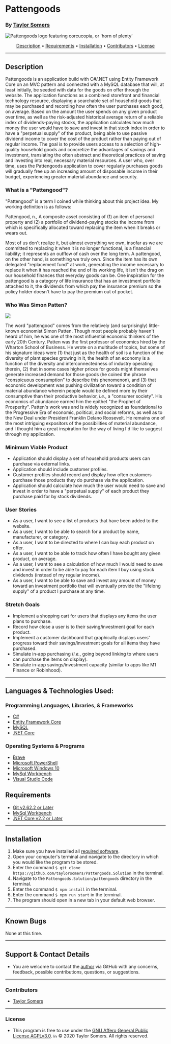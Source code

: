 # Pattengoods

  ### By [Taylor Somers](https://github.com/taylorsomers/)

<img align="center" src="./Pattengoods/wwwroot/img/pattengoods-logo.png" alt="Pattengoods logo featuring corcucopia, or 'horn of plenty'">

<p align="center">
  <a href="#description">Description</a> •
  <a href="#requirements">Requirements</a> •
  <a href="#installation">Installation</a> •
  <a href="#contributors">Contributors</a> •
  <a href="#license">License</a>
</p>

 <hr>

## Description

  Pattengoods is an application build with C#/.NET using Entity Framework Core on an MVC pattern and connected with a MySQL database that will, at least initially, be seeded with data for the goods on offer through the website. The application functions as a combined storefront and financial technology resource, displaying a searchable set of household goods that may be purchased and recording how often the user purchases each good, on average. Based on the amount the user spends on any given product over time, as well as the risk-adjusted historical average return of a reliable index of dividends-paying stocks, the application calculates how much money the user would have to save and invest in that stock index in order to have a "perpetual supply" of the product, being able to use passive dividend income to cover the cost of the product rather than paying out of regular income. The goal is to provide users access to a selection of high-quality household goods and concretize the advantages of savings and investment, translating the often abstract and theoretical practices of saving and investing into real, necessary material resources. A user who, over time, uses the Pattengoods application to cover regularly purchases goods will gradually free up an increasing amount of disposable income in their budget, experiencing greater material abundance and security.

  ### What is a "Pattengood"?
  
  "Pattengood" is a term I coined while thinking about this project idea. My working definition is as follows:

  Pattengood, n., A composite asset consisting of (1) an item of personal property and (2) a portfolio of dividend-paying stocks the income from which is specifically allocated toward replacing the item when it breaks or wears out.

  Most of us don't realize it, but almost everything we own, insofar as we are committed to replacing it when it is no longer functional, is a financial liability; it represents an outflow of cash over the long term. A pattengood, on the other hand, is something we truly own. Since the item has its own delegated "replacement fund" at work, generating the income necessary to replace it when it has reached the end of its working life, it isn't the drag on our household finances that everyday goods can be. One inspiration for the pattengood is a category of life insurance that has an investment portfolio attached to it, the dividends from which pay the insurance premium so the policy holder doesn't have to pay the premium out of pocket.


  ### Who Was Simon Patten?

  <img src="./Pattengoods/wwwroot/img/simon-patten.jpg" align="center">

  The word "pattengood" comes from the relatively (and surprisingly) little-known economist Simon Patten. Though most people probably haven't heard of him, he was one of the most influential economic thinkers of the early 20th Century. Patten was the first professor of economics hired by the Wharton School of Business. He wrote on a multitude of topics, but some of his signature ideas were (1) that just as the health of soil is a function of the diversity of plant species growing in it, the health of an economy is a function of the diversity and interconnectedness of industry operating therein, (2) that in some cases higher prices for goods might themselves generate increased demand for those goods (he coined the phrase "conspicuous consumption" to describe this phenomenon), and (3) that economic development was pushing civilization toward a condition of material abundance wherein people would be defined more by their consumptive than their productive behavior, _i.e._, a "consumer society". His economics of abundance earned him the epithet "the Prophet of Prosperity". Patten's work was and is widely recognized as foundational to the Progressive Era of economic, political, and social reforms, as well as to the New Deal under President Franklin Delano Roosevelt. He remains one of the most intriguing expositors of the possibilities of material abundance, and I thought him a great inspiration for the way of living I'd like to suggest through my application.


  ### Minimum Viable Product

  * Application should display a set of household products users can purchase via external links.
  * Application should include customer profiles.
  * Customer profiles should record and display how often customers purchase those products they do purchase via the application.
  * Application should calculate how much the user would need to save and invest in order to have a "perpetual supply" of each product they purchase paid for by stock dividends.


  ### User Stories

  * As a user, I want to see a list of products that have been added to the website.
  * As a user, I want to be able to search for a product by name, manufacturer, or category.
  * As a user, I want to be directed to where I can buy each product on offer.
  * As a user, I want to be able to track how often I have bought any given product, on average.
  * As a user, I want to see a calculation of how much I would need to save and invest in order to be able to pay for each item I buy using stock dividends (instead of my regular income).
  * As a user, I want to be able to save and invest any amount of money toward an investment portfolio that will eventually provide the "lifelong supply" of a product I purchase at any time.


  ### Stretch Goals

  * Implement a shopping cart for users that displays any items the user plans to purchase.
  * Record how close a user is to their saving/investment goal for each product.
  * Implement a customer dashboard that graphically displays users' progress toward their savings/investment goals for all items they have purchased.
  * Simulate in-app purchasing (_i.e._, going beyond linking to where users can purchase the items on display).
  * Simulate in-app savings/investment capacity (similar to apps like M1 Finance or Robinhood).


<hr>


## Languages & Technologies Used:

  ### Programming Languages, Libraries, & Frameworks
  * [C#](https://docs.microsoft.com/en-us/dotnet/csharp/)
  * [Entity Framework Core](https://docs.microsoft.com/en-us/ef/core/)
  * [MySQL](https://www.mysql.com/)
  * [.NET Core](https://dotnet.microsoft.com/download/dotnet-core/2.2)

  ### Operating Systems & Programs
  * [Brave](https://brave.com/)
  * [Microsoft PowerShell](https://docs.microsoft.com/en-us/powershell/)
  * [Microsoft Windows 10](https://www.microsoft.com/en-us/windows/get-windows-10)
  * [MySql Workbench](https://www.mysql.com/products/workbench/)
  * [Visual Studio Code](https://code.visualstudio.com/)


## Requirements
  * [Git v2.62.2 or Later](https://git-scm.com/downloads/)
  * [MySql Workbench](https://www.mysql.com/products/workbench/)
  * [.NET Core v2.2 or Later](https://dotnet.microsoft.com/download/dotnet-core/2.2)

<hr>

## Installation

  1.  Make sure you have installed all <a href="#requirements">required software</a>.
  2.  Open your computer's terminal and navigate to the directory in which you would like the program to be stored.
  3.  Enter the command ```$ git clone https://github.com/taylorsomers/Pattengoods.Solution``` in the terminal.
  4.  Navigate to the ```Pattengoods.Solution/pattengoods``` directory in the terminal.
  5.  Enter the command ```$ npm install``` in the terminal.
  5.  Enter the command ```$ npm run start``` in the terminal.
  5.  The program should open in a new tab in your default web browser.

<hr>

## Known Bugs

  None at this time.

<hr>

## Support & Contact Details

  * You are welcome to contact the [author](https://github.com/taylorsomers/) via GitHub with any concerns, feedback, possible contributions, questions, or suggestions.

<hr>

### Contributors

  * [Taylor Somers](https://github.com/taylorsomers/)

<hr>

### License

  * This program is free to use under the [GNU Affero General Public License AGPLv3.0](https://www.gnu.org/licenses/agpl-3.0.html). <span><img height="12em" src="./Pattengoods/wwwroot/img/AGPLv3Logo.png" alt="logo for the GNU Affero General Public License AGPLv3.0"></span> © 2020 Taylor Somers. All rights reserved.